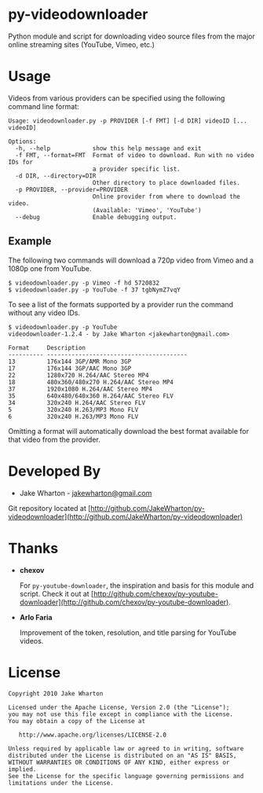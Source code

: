 py-videodownloader
===================
Python module and script for downloading video source files from the major
online streaming sites (YouTube, Vimeo, etc.)


Usage
=====
Videos from various providers can be specified using the following command line
format:

    Usage: videodownloader.py -p PROVIDER [-f FMT] [-d DIR] videoID [... videoID]

    Options:
      -h, --help            show this help message and exit
      -f FMT, --format=FMT  Format of video to download. Run with no video IDs for
                            a provider specific list.
      -d DIR, --directory=DIR
                            Other directory to place downloaded files.
      -p PROVIDER, --provider=PROVIDER
                            Online provider from where to download the video.
                            (Available: 'Vimeo', 'YouTube')
      --debug               Enable debugging output.

Example
-------
The following two commands will download a 720p video from Vimeo and a 1080p
one from YouTube.

    $ videodownloader.py -p Vimeo -f hd 5720832
    $ videodownloader.py -p YouTube -f 37 tgbNymZ7vqY

To see a list of the formats supported by a provider run the command without
any video IDs.

    $ videodownloader.py -p YouTube
    videodownloader-1.2.4 - by Jake Wharton <jakewharton@gmail.com>

    Format     Description
    ---------- ----------------------------------------
    13         176x144 3GP/AMR Mono 3GP
    17         176x144 3GP/AAC Mono 3GP
    22         1280x720 H.264/AAC Stereo MP4
    18         480x360/480x270 H.264/AAC Stereo MP4
    37         1920x1080 H.264/AAC Stereo MP4
    35         640x480/640x360 H.264/AAC Stereo FLV
    34         320x240 H.264/AAC Stereo FLV
    5          320x240 H.263/MP3 Mono FLV
    6          320x240 H.263/MP3 Mono FLV

Omitting a format will automatically download the best format available for
that video from the provider.


Developed By
============
* Jake Wharton - <jakewharton@gmail.com>

Git repository located at
[http://github.com/JakeWharton/py-videodownloader](http://github.com/JakeWharton/py-videodownloader)


Thanks
======
*   __chexov__

    For `py-youtube-downloader`, the inspiration and basis for this module and
    script. Check it out at
    [http://github.com/chexov/py-youtube-downloader](http://github.com/chexov/py-youtube-downloader).

*   __Arlo Faria__

    Improvement of the token, resolution, and title parsing for YouTube videos.


License
=======
    Copyright 2010 Jake Wharton

    Licensed under the Apache License, Version 2.0 (the "License");
    you may not use this file except in compliance with the License.
    You may obtain a copy of the License at

       http://www.apache.org/licenses/LICENSE-2.0

    Unless required by applicable law or agreed to in writing, software
    distributed under the License is distributed on an "AS IS" BASIS,
    WITHOUT WARRANTIES OR CONDITIONS OF ANY KIND, either express or implied.
    See the License for the specific language governing permissions and
    limitations under the License.
